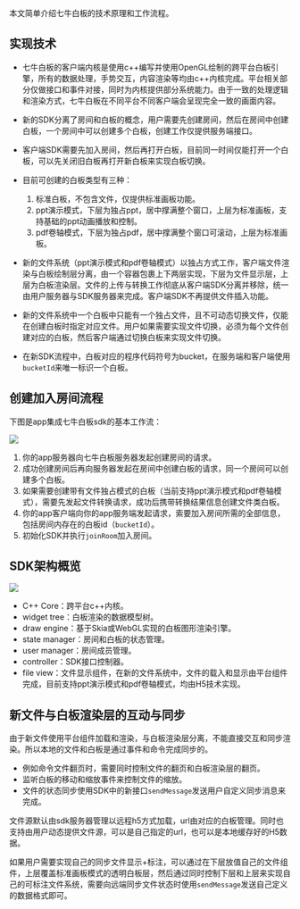 本文简单介绍七牛白板的技术原理和工作流程。

## 实现技术

* 七牛白板的客户端内核是使用c++编写并使用OpenGL绘制的跨平台白板引擎，所有的数据处理，手势交互，内容渲染等均由c++内核完成。平台相关部分仅做接口和事件对接，同时为内核提供部分系统能力。由于一致的处理逻辑和渲染方式，七牛白板在不同平台不同客户端会呈现完全一致的画面内容。

* 新的SDK分离了房间和白板的概念，用户需要先创建房间，然后在房间中创建白板，一个房间中可以创建多个白板，创建工作仅提供服务端接口。
* 客户端SDK需要先加入房间，然后再打开白板，目前同一时间仅能打开一个白板，可以先关闭旧白板再打开新白板来实现白板切换。
* 目前可创建的白板类型有三种：
  1. 标准白板，不包含文件，仅提供标准画板功能。
  2. ppt演示模式，下层为独占ppt，居中撑满整个窗口，上层为标准画板，支持基础的ppt动画播放和控制。
  3. pdf卷轴模式，下层为独占pdf，居中撑满整个窗口可滚动，上层为标准画板。

* 新的文件系统（ppt演示模式和pdf卷轴模式）以独占方式工作，客户端文件渲染与白板绘制层分离，由一个容器包裹上下两层实现，下层为文件显示层，上层为白板渲染层。文件的上传与转换工作彻底从客户端SDK分离并移除，统一由用户服务器与SDK服务器来完成。客户端SDK不再提供文件插入功能。
* 新的文件系统中一个白板中只能有一个独占文件，且不可动态切换文件，仅能在创建白板时指定对应文件。用户如果需要实现文件切换，必须为每个文件创建对应的白板，然后客户端通过切换白板来实现文件切换。
* 在新SDK流程中，白板对应的程序代码符号为bucket，在服务端和客户端使用`bucketId`来唯一标识一个白板。

## 创建加入房间流程

下图是app集成七牛白板sdk的基本工作流：

![](https://commonshared-paas.oss-cn-beijing.aliyuncs.com/raw/70fe5660-6a56-4860-acb8-199f2c3407f1.jpg)

1. 你的app服务器向七牛白板服务器发起创建房间的请求。
2. 成功创建房间后再向服务器发起在房间中创建白板的请求，同一个房间可以创建多个白板。
3. 如果需要创建带有文件独占模式的白板（当前支持ppt演示模式和pdf卷轴模式），需要先发起文件转换请求，成功后携带转换结果信息创建文件类白板。
4. 你的app客户端向你的app服务端发起请求，索要加入房间所需的全部信息，包括房间内存在的白板id（`bucketId`）。
5. 初始化SDK并执行`joinRoom`加入房间。

## SDK架构概览

![](https://commonshared-paas.oss-cn-beijing.aliyuncs.com/raw/695246ef-ee32-4b69-99cb-4f65532fb0d0.jpg)

* C++ Core：跨平台c++内核。
* widget tree：白板渲染的数据模型树。
* draw engine：基于Skia或WebGL实现的白板图形渲染引擎。
* state manager：房间和白板的状态管理。
* user manager：房间成员管理。
* controller：SDK接口控制器。
* file view：文件显示组件，在新的文件系统中，文件的载入和显示由平台组件完成，目前支持ppt演示模式和pdf卷轴模式，均由H5技术实现。

## 新文件与白板渲染层的互动与同步

由于新文件使用平台组件加载和渲染，与白板渲染层分离，不能直接交互和同步渲染。所以本地的文件和白板是通过事件和命令完成同步的。

* 例如命令文件翻页时，需要同时控制文件的翻页和白板渲染层的翻页。
* 监听白板的移动和缩放事件来控制文件的缩放。
* 文件的状态同步使用SDK中的新接口`sendMessage`发送用户自定义同步消息来完成。

文件源默认由sdk服务器管理以远程h5方式加载，url由对应的白板管理。同时也支持由用户动态提供文件源，可以是自己指定的url，也可以是本地缓存好的H5数据。

如果用户需要实现自己的同步文件显示+标注，可以通过在下层放值自己的文件组件，上层覆盖标准画板模式的透明白板层，然后通过同时控制下层和上层来实现自己的可标注文件系统，需要向远端同步文件状态时使用`sendMessage`发送自己定义的数据格式即可。
